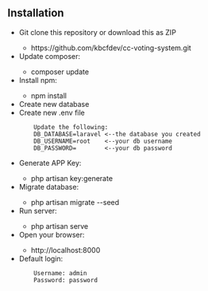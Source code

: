 <h2>Installation</h2>

<ul>
    <li>Git clone this repository or download this as ZIP</li>
        <ul>
            <li>https://github.com/kbcfdev/cc-voting-system.git</li>
        </ul>
    <li>Update composer:</li>
        <ul>
            <li>composer update</li>
        </ul>
    <li>Install npm:</li>
        <ul>
            <li>npm install</li>
        </ul>
    <li>Create new database</li>
    <li>Create new .env file</li>
        
        Update the following:
        DB_DATABASE=laravel <--the database you created
        DB_USERNAME=root    <--your db username
        DB_PASSWORD=        <--your db password
</ul>

<ul>
    <li>Generate APP Key:</li>
        <ul>
            <li>php artisan key:generate</li>
        </ul>
    <li>Migrate database:</li>
        <ul>
            <li>php artisan migrate --seed</li>
        </ul>
    <li>Run server:</li>
        <ul>
            <li>php artisan serve</li>
        </ul>
    <li>Open your browser:</li>
        <ul>
            <li>http://localhost:8000</li>
        </ul>
    <li>Default login:</li>
    
        Username: admin
        Password: password
</ul>


    
